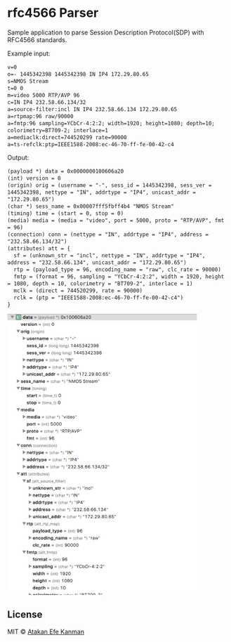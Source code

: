 # rfc4566 Parser

Sample application to parse Session Description Protocol(SDP) with RFC4566 standards.

Example input:
```
v=0
o=- 1445342398 1445342398 IN IP4 172.29.80.65
s=NMOS Stream
t=0 0
m=video 5000 RTP/AVP 96
c=IN IP4 232.58.66.134/32
a=source-filter:incl IN IP4 232.58.66.134 172.29.80.65
a=rtpmap:96 raw/90000
a=fmtp:96 sampling=YCbCr-4:2:2; width=1920; height=1080; depth=10; colorimetry=BT709-2; interlace=1
a=mediaclk:direct=744520299 rate=90000
a=ts-refclk:ptp=IEEE1588-2008:ec-46-70-ff-fe-00-42-c4
```

Output:
```
(payload *) data = 0x0000000100606a20
(int) version = 0
(origin) orig = (username = "-", sess_id = 1445342398, sess_ver = 1445342398, nettype = "IN", addrtype = "IP4", unicast_addr = "172.29.80.65")
(char *) sess_name = 0x00007fff5fbff4b4 "NMOS Stream"
(timing) time = (start = 0, stop = 0)
(media) media = (media = "video", port = 5000, proto = "RTP/AVP", fmt = 96)
(connection) conn = (nettype = "IN", addrtype = "IP4", address = "232.58.66.134/32")
(attributes) att = {
  sf = (unknown_str = "incl", nettype = "IN", addrtype = "IP4", address = "232.58.66.134", unicast_addr = "172.29.80.65")
  rtp = (payload_type = 96, encoding_name = "raw", clc_rate = 90000)
  fmtp = (format = 96, sampling = "YCbCr-4:2:2", width = 1920, height = 1080, depth = 10, colorimetry = "BT709-2", interlace = 1)
  mclk = (direct = 744520299, rate = 90000)
  rclk = (ptp = "IEEE1588-2008:ec-46-70-ff-fe-00-42-c4")
}
```

<img src="/Screen Shot.png" alt="Original" height="640" />

## License
MIT © [Atakan Efe Kanman](https://atakanefekanman.com)
